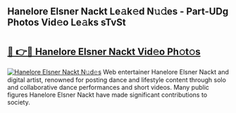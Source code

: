 ## Hanelore Elsner Nackt Le𝚊k𝚎d N𝚞𝚍es - Part-UDg Photos Vid𝚎o Le𝚊ks sTvSt

# <h2><a href="http://fb0ald.evod.top/?m=Hanelore+Elsner+Nackt">🔗 👉🔴 Hanelore Elsner Nackt Vid𝚎o Ph𝚘t𝚘s</a></h2>

[![Hanelore Elsner Nackt N𝚞d𝚎s](https://i.imgur.com/8V9OHl7.gif)](http://fb0ald.evod.top/?m=Hanelore+Elsner+Nackt)
Web entertainer Hanelore Elsner Nackt and digital artist, renowned for posting dance and lifestyle content through solo and collaborative dance performances and short videos. Many public figures Hanelore Elsner Nackt have made significant contributions to society. 
